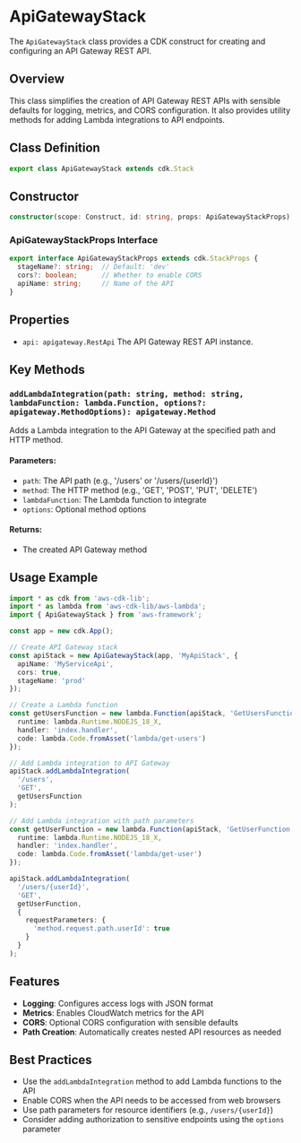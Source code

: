 # ApiGatewayStack

The `ApiGatewayStack` class provides a CDK construct for creating and configuring an API Gateway REST API.

## Overview

This class simplifies the creation of API Gateway REST APIs with sensible defaults for logging, metrics, and CORS configuration. It also provides utility methods for adding Lambda integrations to API endpoints.

## Class Definition

```typescript
export class ApiGatewayStack extends cdk.Stack
```

## Constructor

```typescript
constructor(scope: Construct, id: string, props: ApiGatewayStackProps)
```

### ApiGatewayStackProps Interface

```typescript
export interface ApiGatewayStackProps extends cdk.StackProps {
  stageName?: string;  // Default: 'dev'
  cors?: boolean;      // Whether to enable CORS
  apiName: string;     // Name of the API
}
```

## Properties

- `api: apigateway.RestApi`
  The API Gateway REST API instance.

## Key Methods

### `addLambdaIntegration(path: string, method: string, lambdaFunction: lambda.Function, options?: apigateway.MethodOptions): apigateway.Method`

Adds a Lambda integration to the API Gateway at the specified path and HTTP method.

#### Parameters:
- `path`: The API path (e.g., '/users' or '/users/{userId}')
- `method`: The HTTP method (e.g., 'GET', 'POST', 'PUT', 'DELETE')
- `lambdaFunction`: The Lambda function to integrate
- `options`: Optional method options

#### Returns:
- The created API Gateway method

## Usage Example

```typescript
import * as cdk from 'aws-cdk-lib';
import * as lambda from 'aws-cdk-lib/aws-lambda';
import { ApiGatewayStack } from 'aws-framework';

const app = new cdk.App();

// Create API Gateway stack
const apiStack = new ApiGatewayStack(app, 'MyApiStack', {
  apiName: 'MyServiceApi',
  cors: true,
  stageName: 'prod'
});

// Create a Lambda function
const getUsersFunction = new lambda.Function(apiStack, 'GetUsersFunction', {
  runtime: lambda.Runtime.NODEJS_18_X,
  handler: 'index.handler',
  code: lambda.Code.fromAsset('lambda/get-users')
});

// Add Lambda integration to API Gateway
apiStack.addLambdaIntegration(
  '/users',
  'GET',
  getUsersFunction
);

// Add Lambda integration with path parameters
const getUserFunction = new lambda.Function(apiStack, 'GetUserFunction', {
  runtime: lambda.Runtime.NODEJS_18_X,
  handler: 'index.handler',
  code: lambda.Code.fromAsset('lambda/get-user')
});

apiStack.addLambdaIntegration(
  '/users/{userId}',
  'GET',
  getUserFunction,
  {
    requestParameters: {
      'method.request.path.userId': true
    }
  }
);
```

## Features

- **Logging**: Configures access logs with JSON format
- **Metrics**: Enables CloudWatch metrics for the API
- **CORS**: Optional CORS configuration with sensible defaults
- **Path Creation**: Automatically creates nested API resources as needed

## Best Practices

- Use the `addLambdaIntegration` method to add Lambda functions to the API
- Enable CORS when the API needs to be accessed from web browsers
- Use path parameters for resource identifiers (e.g., `/users/{userId}`)
- Consider adding authorization to sensitive endpoints using the `options` parameter